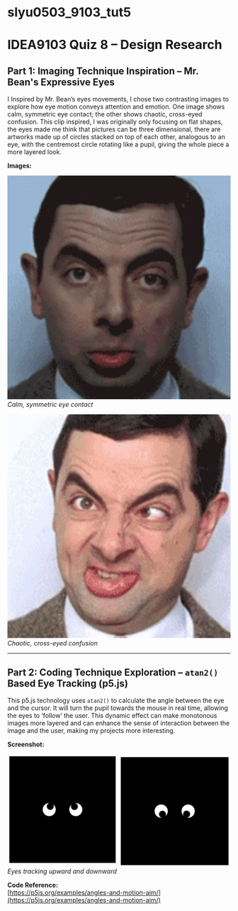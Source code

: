 # slyu0503_9103_tut5

# IDEA9103 Quiz 8 – Design Research

## Part 1: Imaging Technique Inspiration – Mr. Bean's Expressive Eyes

I Inspired by Mr. Bean’s eyes movements, I chose two contrasting images to explore how eye motion conveys attention and emotion. One image shows calm, symmetric eye contact; the other shows chaotic, cross-eyed confusion. This clip inspired, I was originally only focusing on flat shapes, the eyes made me think that pictures can be three dimensional, there are artworks made up of circles stacked on top of each other, analogous to an eye, with the centremost circle rotating like a pupil, giving the whole piece a more layered look.

**Images:**

![Normal Eye Expression – Mr. Bean](assets/normal.jpg)  
*Calm, symmetric eye contact*

![Abnormal Eye Expression – Mr. Bean](assets/abnormal.jpg)  
*Chaotic, cross-eyed confusion*

---

## Part 2: Coding Technique Exploration – `atan2()` Based Eye Tracking (p5.js)

This p5.js technology uses `atan2()` to calculate the angle between the eye and the cursor. It will turn the pupil towards the mouse in real time, allowing the eyes to ‘follow’ the user. This dynamic effect can make monotonous images more layered and can enhance the sense of interaction between the image and the user, making my projects more interesting.

**Screenshot:**

![Moving Eyes by mouse](assets/eyes.jpg)  
*Eyes tracking upward and downward*

 **Code Reference:**  
[https://p5js.org/examples/angles-and-motion-aim/](https://p5js.org/examples/angles-and-motion-aim/)
